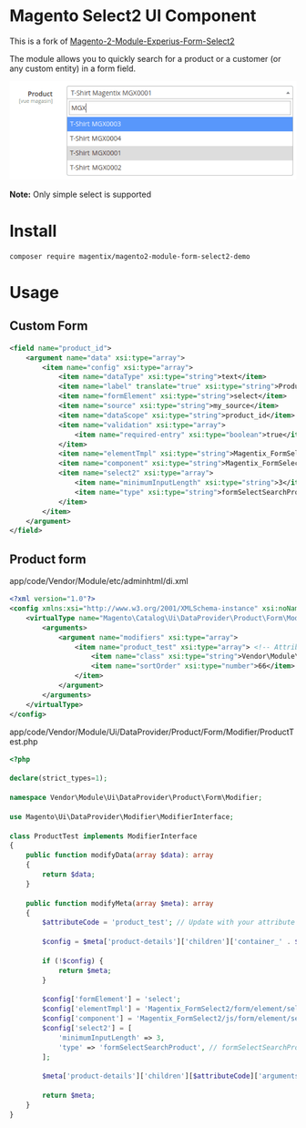 # Magento Select2 UI Component

This is a fork of [Magento-2-Module-Experius-Form-Select2](https://github.com/experius/Magento-2-Module-Experius-Form-Select2)

The module allows you to quickly search for a product or a customer (or any custom entity) in a form field.

![Form product selector](screenshot.png)

**Note:** Only simple select is supported

# Install

```
composer require magentix/magento2-module-form-select2-demo
```

# Usage

## Custom Form

```xml
<field name="product_id">
    <argument name="data" xsi:type="array">
        <item name="config" xsi:type="array">
            <item name="dataType" xsi:type="string">text</item>
            <item name="label" translate="true" xsi:type="string">Product</item>
            <item name="formElement" xsi:type="string">select</item>
            <item name="source" xsi:type="string">my_source</item>
            <item name="dataScope" xsi:type="string">product_id</item>
            <item name="validation" xsi:type="array">
                <item name="required-entry" xsi:type="boolean">true</item>
            </item>
            <item name="elementTmpl" xsi:type="string">Magentix_FormSelect2/form/element/select2</item>
            <item name="component" xsi:type="string">Magentix_FormSelect2/js/form/element/select2</item>
            <item name="select2" xsi:type="array">
                <item name="minimumInputLength" xsi:type="string">3</item>
                <item name="type" xsi:type="string">formSelectSearchProduct</item> <!-- formSelectSearchProduct, formSelectSearchCustomer or custom -->
            </item>
        </item>
    </argument>
</field>
```

## Product form

app/code/Vendor/Module/etc/adminhtml/di.xml

```xml
<?xml version="1.0"?>
<config xmlns:xsi="http://www.w3.org/2001/XMLSchema-instance" xsi:noNamespaceSchemaLocation="urn:magento:framework:ObjectManager/etc/config.xsd">
    <virtualType name="Magento\Catalog\Ui\DataProvider\Product\Form\Modifier\Pool" type="Magento\Ui\DataProvider\Modifier\Pool">
        <arguments>
            <argument name="modifiers" xsi:type="array">
                <item name="product_test" xsi:type="array"> <!-- Attribute code -->
                    <item name="class" xsi:type="string">Vendor\Module\Ui\DataProvider\Product\Form\Modifier\ProductTest</item>
                    <item name="sortOrder" xsi:type="number">66</item>
                </item>
            </argument>
        </arguments>
    </virtualType>
</config>
```

app/code/Vendor/Module/Ui/DataProvider/Product/Form/Modifier/ProductTest.php

```php
<?php

declare(strict_types=1);

namespace Vendor\Module\Ui\DataProvider\Product\Form\Modifier;

use Magento\Ui\DataProvider\Modifier\ModifierInterface;

class ProductTest implements ModifierInterface
{
    public function modifyData(array $data): array
    {
        return $data;
    }

    public function modifyMeta(array $meta): array
    {
        $attributeCode = 'product_test'; // Update with your attribute code
    
        $config = $meta['product-details']['children']['container_' . $attributeCode]['arguments']['data']['config'] ?? false;
        
        if (!$config) {
            return $meta;
        }

        $config['formElement'] = 'select';
        $config['elementTmpl'] = 'Magentix_FormSelect2/form/element/select2';
        $config['component'] = 'Magentix_FormSelect2/js/form/element/select2';
        $config['select2'] = [
            'minimumInputLength' => 3,
            'type' => 'formSelectSearchProduct', // formSelectSearchProduct, formSelectSearchCustomer or custom
        ];

        $meta['product-details']['children'][$attributeCode]['arguments']['data']['config'] = $config;

        return $meta;
    }
}
```
